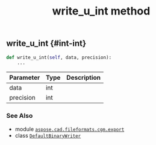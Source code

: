 ﻿---
title: write_u_int method
second_title: Aspose.CAD for Python via .NET API References
description: 
type: docs
weight: 260
url: /python-net/aspose.cad.fileformats.cgm.export/defaultbinarywriter/write_u_int/
is_root: false
---

## write_u_int {#int-int}





```python
def write_u_int(self, data, precision):
    ...
```


| Parameter | Type | Description |
| :- | :- | :- |
| data | int |  |
| precision | int |  |



### See Also
* module [`aspose.cad.fileformats.cgm.export`](../../)
* class [`DefaultBinaryWriter`](/cad/python-net/aspose.cad.fileformats.cgm.export/defaultbinarywriter)

